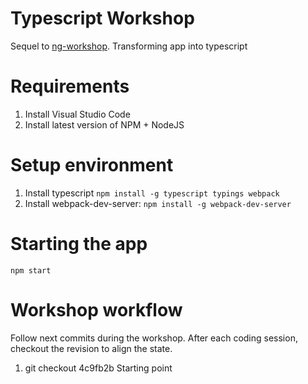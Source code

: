 # Typescript Workshop
Sequel to 	[ng-workshop](https://github.com/jasofalcon/ng-workshop). Transforming app into typescript

# Requirements
1. Install Visual Studio Code
2. Install latest version of NPM + NodeJS

# Setup environment
1. Install typescript
 ``` npm install -g typescript typings webpack ```
2. Install webpack-dev-server:
 ``` npm install -g webpack-dev-server ```
 
 
 
# Starting the app
 ``` npm start ```

# Workshop workflow
Follow next commits during the workshop. After each coding session, checkout the revision to align the state.

1. git checkout 4c9fb2b  Starting point
